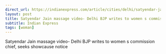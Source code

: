 ```yaml
---
direct_url: https://indianexpress.com/article/cities/delhi/satyendar-jain-massage-video-delhi-bjp-writes-womens-commission-chief-showcause-notice-8284556/
layout: post
title: Satyendar Jain massage video- Delhi BJP writes to women s commission chief, seeks showcause notice
subtitle: Indian Express
tags: [woman]
---
```


Satyendar Jain massage video- Delhi BJP writes to women s commission chief, seeks showcause notice